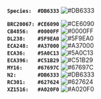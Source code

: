 **`Species:  #DB6333`** ![#DB6333](https://placehold.co/15x15/db6333/db6333.png) 

**`BRC20067: #CE6090`** ![#CE6090](https://placehold.co/15x15/ce6090/ce6090.png) \
**`CB4856:   #0000FF`** ![#0000FF](https://placehold.co/15x15/0000ff/0000ff.png) \
**`DL238:    #5F9EA0`** ![#5F9EA0](https://placehold.co/15x15/5f9ea0/5f9ea0.png) \
**`ECA248:   #A37000`** ![#A37000](https://placehold.co/15x15/a37000/a37000.png) \
**`ECA36:    #5A0C13`** ![#5A0C13](https://placehold.co/15x15/5a0c13/5a0c13.png) \
**`ECA396:   #C51B29`** ![#C51B29](https://placehold.co/15x15/c51b29/c51b29.png) \
**`MY16:     #67697C`** ![#67697C](https://placehold.co/15x15/67697c/67697c.png) \
**`N2:       #DB6333`** ![#DB6333](https://placehold.co/15x15/db6333/db6333.png) \
**`RC301:    #627624`** ![#627624](https://placehold.co/15x15/627624/627624.png) \
**`XZ1516:   #A020F0`** ![#A020F0](https://placehold.co/15x15/a020f0/a020f0.png) 
